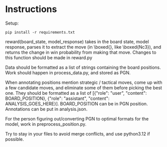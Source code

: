 # Instructions

Setup:

```
pip install -r requirements.txt
```

reward(board_state, model_response) takes in the board state, model response, parses it to extract the move (in \\boxed{}, like \\boxed{Nc3}), and returns the change in win probability from making that move. Changes to this function should be made in reward.py

Data should be formatted as a list of strings containing the board positions. Work should happen in process_data.py, and stored as PGN. 

When annotating positions mention strategic / tactical moves, come up with a few candidate moves, and eliminate some of them before picking the best one. They should be formatted as a list of [{"role": "user", "content": BOARD_POSITION}, {"role": "assistant", "content": ANALYSIS_GOES_HERE}]. BOARD_POSITION can be in PGN position. Annotations can be put in analysis.json. 

For the person figuring out/converting PGN to optimal formats for the model, work in preprocess_position.py. 

Try to stay in your files to avoid merge conflicts, and use python3.12 if possible. 